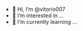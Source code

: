 - 👋 Hi, I’m @vitorio007
- 👀 I’m interested in ...
- 🌱 I’m currently learning ...



<!---
vitorio007/vitorio007 is a ✨ special ✨ repository because its `README.md` (this file) appears on your GitHub profile.
You can click the Preview link to take a look at your changes.
--->
